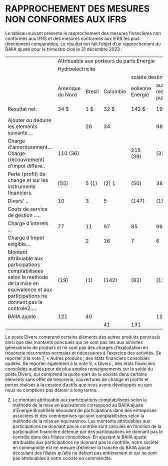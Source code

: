 # RAPPROCHEMENT DES MESURES NON CONFORMES AUX IFRS

Le tableau suivant présente le rapprochement des mesures financières non conformes aux IFRS et des mesures conformes aux IFRS les plus directement comparables. Le résultat net fait l’objet d’un rapprochement du BAIIA ajusté pour le trimestre clos le 31 décembre 2023 :

<table><tr><td></td><td colspan="9">Attribuable aux porteurs de parts Energie</td></tr><tr><td></td><td colspan="9">Hydroelectricite</td></tr><tr><td></td><td colspan="3"></td><td colspan="3">solaire destinee</td><td colspan="3"></td></tr><tr><td></td><td>Amerique du Nord</td><td>Bresil</td><td>Colombie</td><td>eolienne Energie</td><td>aux reseaux publics</td><td>decentra- lisee et stockage</td><td>Solutions durables</td><td>Siege social</td><td>Total</td></tr><tr><td>Resultat net.</td><td>34 $</td><td>1 $</td><td>32 $</td><td>142 $</td><td>190 $</td><td>(100) $</td><td>44 $</td><td>(79) $</td><td>264 $</td></tr><tr><td>Ajouter ou deduire les elements suivants ...</td><td></td><td>26</td><td>34</td><td></td><td>98</td><td>28</td><td>6</td><td></td><td>517</td></tr><tr><td>Charge d&#x27;amortissement.... Charge (recouvrement) d&#x27;impot differe..</td><td>110 (36)</td><td></td><td></td><td>215 (39)</td><td>(31)</td><td>(41)</td><td></td><td>(7)</td><td>(151)</td></tr><tr><td>Perte (profit) de change et sur les instruments financiers.</td><td>(55)</td><td>5 (1)</td><td>(2) 1</td><td>(50)</td><td>38</td><td>35</td><td>(57)</td><td>19</td><td>(70)</td></tr><tr><td>Divers&#x27; ..</td><td>10</td><td>3</td><td>5</td><td>(147)</td><td>(158)</td><td>90</td><td>(17)</td><td>(9)</td><td>(223)</td></tr><tr><td>Couts de service de gestion .....</td><td></td><td></td><td></td><td></td><td></td><td></td><td></td><td>50</td><td>50</td></tr><tr><td>Charge d&#x27;interets ...</td><td>77</td><td>11</td><td>97</td><td>85</td><td>96</td><td>27</td><td>19</td><td>49</td><td>461</td></tr><tr><td>Charge d&#x27;impot exigible...</td><td></td><td>2</td><td>16</td><td>7</td><td>6</td><td></td><td></td><td>8</td><td>39</td></tr><tr><td>Montant attribuable aux participations comptabilisees selon la methode de la mise en equivalence et aux participations ne donnant pas le controle2.....</td><td>(19)</td><td>(1)</td><td>(142)</td><td>(82)</td><td>(118)</td><td>3</td><td> 33</td><td>(25)</td><td>(357)</td></tr><tr><td>BAlIA ajuste .</td><td>121</td><td>40</td><td></td><td></td><td>121</td><td></td><td>28</td><td>6</td><td>530</td></tr><tr><td></td><td></td><td></td><td> 41</td><td>131</td><td></td><td>42</td><td></td><td></td><td></td></tr></table>

Le poste Divers comprend certains éléments des autres produits ponctuels ainsi que des montants ponctuels qui ne sont pas liés aux activités génératrices de produits et ne sont pas des charges d’exploitation en trésorerie récurrentes normales et nécessaires à l’exercice des activités. Se reporter à la note 7, « Autres produits , des états financiers consolidés audités. Se reporter également à la note 9, « Divers , des états financiers consolidés audités pour de plus amples renseignements sur le solde du poste Divers, qui comprend la quote-part de la société dans certains éléments sans effet de trésorerie, couvertures de change et profits et pertes réalisés à la cession d’actifs que nous avons développés ou que nous ne comptions pas détenir à long terme.

2) Le montant attribuable aux participations comptabilisées selon la méthode de la mise en équivalence correspond au BAIIA ajusté d’Énergie Brookfield découlant de participations dans des entreprises associées et des coentreprises qui sont comptabilisées selon la méthode de la mise en équivalence. Les montants attribuables aux participations ne donnant pas le contrôle sont calculés en fonction de la participation financière détenue par des participations ne donnant pas le contrôle dans des filiales consolidées. En ajustant le BAIIA ajusté attribuable aux participations ne donnant pas le contrôle, notre société en commandite est en mesure d’éliminer la tranche du BAIIA ajusté découlant des filiales qu’elle ne détient pas entièrement et qui ne sont pas attribuables à notre société en commandite.